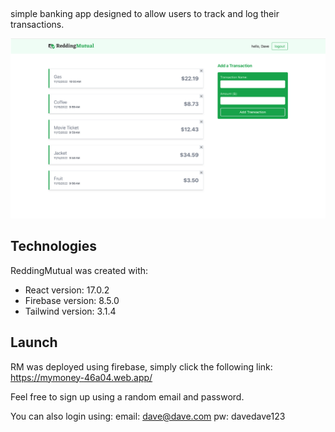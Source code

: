 <img
  src="rm2.svg"
  alt="Alt text"
  title="Optional title"
  style="margin: 0 auto; width: 500px; height:0px;">


simple banking app designed to allow users to track and log their transactions. 

![Logo](RMEXAMPLE.png)


## Technologies
ReddingMutual was created with:
* React version: 17.0.2
* Firebase version: 8.5.0
* Tailwind version: 3.1.4

## Launch
RM was deployed using firebase, simply click the following link: https://mymoney-46a04.web.app/

Feel free to sign up using a random email and password. 

You can also login using:
email: dave@dave.com
pw: davedave123
